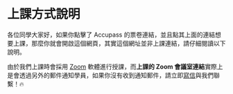 # 上課方式說明

各位同學大家好，如果你點擊了 Accupass 的票卷連結，並且點其上面的連結想要上課，那麼你就會開啟這個網頁，其實這個網址並非上課連結，請仔細閱讀以下說明。

由於我們上課時會採用 [Zoom](https://zoom.us/zh-tw/download) 軟體進行授課，而**上課的 Zoom 會議室連結**實際上是會透過另外的郵件通知學員，如果你沒有收到通知郵件，請立即[寫信](mailto:training@miniasp.com)與我們聯繫！🔥
